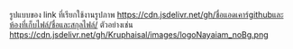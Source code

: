 รูปแบบของ link ที่เรียกใช้งานรูปภาพ 
https://cdn.jsdelivr.net/gh/ชื่อแอดเคาร์githubและห้องที่เก็บไฟล์/ชื่อและสกุลไฟล์/
ตัวอย่างเช่น 
https://cdn.jsdelivr.net/gh/Kruphaisal/images/logoNayaiam_noBg.png
